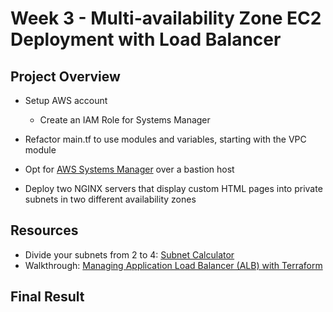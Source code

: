 # Week 3 - Multi-availability Zone EC2 Deployment with Load Balancer
## Project Overview
- Setup AWS account
  - Create an IAM Role for Systems Manager

- Refactor main.tf to use modules and variables, starting with the VPC module

- Opt for [AWS Systems Manager](https://docs.aws.amazon.com/systems-manager/latest/userguide/session-manager.html) over a bastion host

- Deploy two NGINX servers that display custom HTML pages into private subnets in two different availability zones

## Resources
- Divide your subnets from 2 to 4: [Subnet Calculator](https://www.davidc.net/sites/default/subnets/subnets.html)
- Walkthrough: [Managing Application Load Balancer (ALB) with Terraform](https://spacelift.io/blog/terraform-alb)

## Final Result